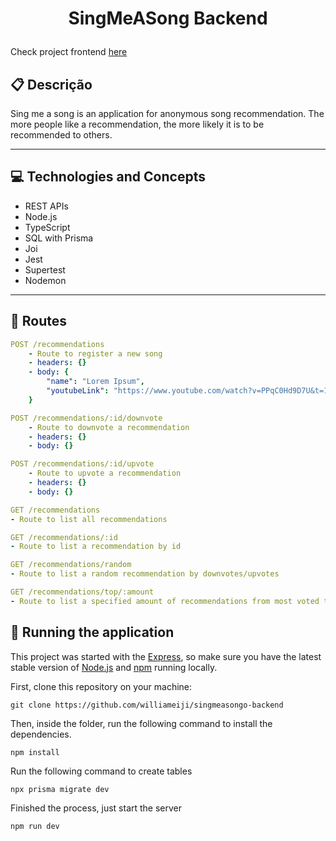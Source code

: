 # <p align = "center"> SingMeASong Backend </p>

Check project frontend [here](https://github.com/williameiji/signmeasong-frontend)

## :clipboard: Descrição

Sing me a song is an application for anonymous song recommendation. The more people like a recommendation, the more likely it is to be recommended to others.

---

## :computer: Technologies and Concepts

- REST APIs
- Node.js
- TypeScript
- SQL with Prisma
- Joi
- Jest
- Supertest
- Nodemon

---

## :rocket: Routes

```yml
POST /recommendations
    - Route to register a new song
    - headers: {}
    - body: {
        "name": "Lorem Ipsum",
        "youtubeLink": "https://www.youtube.com/watch?v=PPqC0Hd9D7U&t=1872s",
    }
```

```yml
POST /recommendations/:id/downvote
    - Route to downvote a recommendation
    - headers: {}
    - body: {}
```

```yml
POST /recommendations/:id/upvote
    - Route to upvote a recommendation
    - headers: {}
    - body: {}
```

```yml
GET /recommendations
- Route to list all recommendations
```

```yml
GET /recommendations/:id
- Route to list a recommendation by id
```

```yml
GET /recommendations/random
- Route to list a random recommendation by downvotes/upvotes
```

```yml
GET /recommendations/top/:amount
- Route to list a specified amount of recommendations from most voted to least voted
```

## 🏁 Running the application

This project was started with the [Express](https://www.npmjs.com/package/express), so make sure you have the latest stable version of [Node.js](https://nodejs.org/en/download/) and [npm](https://www.npmjs.com/) running locally.

First, clone this repository on your machine:

```
git clone https://github.com/williameiji/singmeasongo-backend
```

Then, inside the folder, run the following command to install the dependencies.

```
npm install
```

Run the following command to create tables

```
npx prisma migrate dev
```

Finished the process, just start the server

```
npm run dev
```

